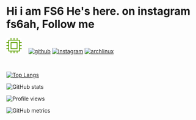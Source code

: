 Hi i am FS6 He's here. on instagram fs6ah, Follow me
=================
<a href='https://docs.github.com/en/developers'><img src='https://raw.githubusercontent.com/acervenky/animated-github-badges/master/assets/devbadge.gif' width='40' height='40'></a> 
[<img src='https://cdn.jsdelivr.net/npm/simple-icons@3.0.1/icons/github.svg' alt='github' height='40'>](https://github.com/fs6-ah)  [<img src='https://cdn.jsdelivr.net/npm/simple-icons@3.0.1/icons/instagram.svg' alt='instagram' height='40'>](https://www.instagram.com/fs6ah/)  [<img src='https://cdn.jsdelivr.net/npm/simple-icons@3.0.1/icons/archlinux.svg' alt='archlinux' height='40'>](https://fs6.fun)  

<img src="https://camo.githubusercontent.com/82291b0fe831bfc6781e07fc5090cbd0a8b912bb8b8d4fec0696c881834f81ac/68747470733a2f2f70726f626f742e6d656469612f394575424971676170492e676966" width="800" height="2">

[![Top Langs](https://github-readme-stats.vercel.app/api/top-langs/?username=fs6-ah&theme=tokyonight&show_icons=true)](https://github.com/anuraghazra/github-readme-stats)

![GitHub stats](https://github-readme-stats.vercel.app/api?username=fs6-ah&theme=radical&show_icons=true)  

![Profile views](https://gpvc.arturio.dev/fs6-ah)  


![GitHub metrics](https://metrics.lecoq.io/fs6-ah)  
<img src="https://camo.githubusercontent.com/82291b0fe831bfc6781e07fc5090cbd0a8b912bb8b8d4fec0696c881834f81ac/68747470733a2f2f70726f626f742e6d656469612f394575424971676170492e676966" width="800" height="2">
